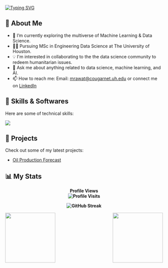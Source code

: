 [![Typing SVG](https://readme-typing-svg.demolab.com?font=Fira+Code&pause=1000&color=2ECC40&width=720&lines=%F0%9F%91%8B+%0A+Hey%2C+there%21%21+I'm+Manish+and+Welcome+to+my+Profile%21)](https://git.io/typing-svg)

## :dart:  About Me 

- 🔭 I’m currently exploring the multiverse of Machine Learning & Data Science.
- :man_student: Pursuing MSc in Engineering Data Science at The University of Houston.
- :bulb: I'm interested in collaborating to the the data science community to redeem humanitarian issues.
- 💬 Ask me about anything related to data science, machine learning, and AI.
- 📫 How to reach me: Email: mrawat@cougarnet.uh.edu or connect me on [LinkedIn](https://www.linkedin.com/in/manishrawat07/) 

## :toolbox:  Skills & Softwares

Here are some of technical skills:

<p align="left">
  <a href="https://skillicons.dev">
    <img src="https://skillicons.dev/icons?i=py,r,mysql,aws,tensorflow,ai,pytorch,kubernetes,html,django,flask,stackoverflow,git" />
  </a>
</p>


## :briefcase:  Projects 

Check out some of my latest projects:

- [Oil Production Forecast](https://github.com/ManishRawat07/PETR6397-Final-Project-Oil-Production-Forecasting-using-Machine-Learning)


## :bar_chart:  My Stats

<p align="center"> <b>Profile Views<b> 
  <br>
  <img src="https://profile-counter.glitch.me/{ManishRawat07}/count.svg" alt="Profile Visits" />
</p>

<p align="center">
    <img src="http://github-readme-streak-stats.herokuapp.com?user=ManishRawat07&theme=dark&background=000000" alt="GitHub Streak" />
</p>

<img src="https://github-readme-stats.vercel.app/api?username=ManishRawat07&show_icons=true&theme=tokyonight" align="left" height=160em>

  
<img src="https://github-readme-stats.vercel.app/api/top-langs/?username=ManishRawat07&layout=compact&theme=dark" align="right" height=160em>
  
  
  
